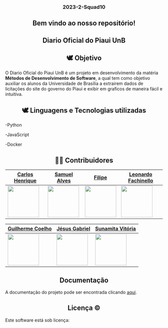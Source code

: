 <div align="center">
  <h3> 2023-2-Squad10 </h3>
</div>

<div align="center">
  <h2>Bem vindo ao nosso repositório! </h2>
</div> 

<div align="center">
  <h2>Diario Oficial do Piaui UnB </h2>
</div> 

<div align="center">
  <h2>🕊 Objetivo </h2>
</div> 

O Diario Oficial do Piaui UnB é um projeto em desenvolvimento da matéria **Métodos de Desenvolvimento de Software**, a qual tem como objetivo auxiliar os alunos da Universidade de Brasília a extrairem dados de licitações do site do governo do Piaui e exibir em graficos de maneira fácil e intuitiva.

<div align="center">
  <h2>🕊 Linguagens e Tecnologias utilizadas </h2>
</div> 
<a><p>-Python</p>
<p>-JavaScript</p> <p>-Docker</p>

</a>

<div align="center">
  <h2>👨‍💻 Contribuidores </h2>
</div> 

| [Carlos Henrique](https://github.com/Carlos42511)            | [Samuel Alves](https://github.com/samuelalvess)              | [Filipe](https://github.com/Filipe-002)                | [Leonardo Fachinello](https://github.com/LeoFacB)              |
| ------------------------------------------------------------- | --------------------------------------------------------- | ----------------------------------------------------------- | ---------------------------------------------------------- |
| <img src="https://avatars.githubusercontent.com/u/119907827?v=4" width="100"/> | <img src="https://avatars.githubusercontent.com/u/87997616?v=4" width="100" /> | <img src="https://avatars.githubusercontent.com/u/90454615?v=4" width="100"/> | <img src="https://avatars.githubusercontent.com/u/124631520?v=4" width="100"/> |

| [Guilherme Coelho](https://github.com/Guilermanoo)            | [Jésus Gabriel](https://github.com/xgabrielcv)              | [Sunamita Vitória](https://github.com/Sunamit)                |    
| ------------------------------------------------------------- | --------------------------------------------------------- | ----------------------------------------------------------- | 
| <img src="https://avatars.githubusercontent.com/u/98980548?v=4" width="100"/> | <img src="https://avatars.githubusercontent.com/u/101183266?v=4" width="100" /> | <img src="https://avatars.githubusercontent.com/u/109704535?v=4" width="100"/> | 


<div align="center">
  <h2>Documentação </h2>
</div> 

A documentação do projeto pode ser encontrada clicando [aqui](https://unb-mds.github.io/2023-2-Squad10/).

<div align="center">
  <h2>Licença © </h2>
</div> 

Este software está sob licença:
